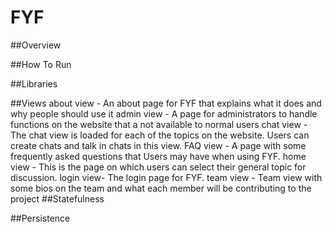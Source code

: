 # FYF

##Overview

##How To Run

##Libraries

##Views
about view - An about page for FYF that explains what it does and why people should use it
admin view - A page for administrators to handle functions on the website that a not available to normal users
chat view - The chat view is loaded for each of the topics on the website. Users can create chats and talk in chats in this view.
FAQ view - A page with some frequently asked questions that Users may have when using FYF.
home view - This is the page on which users can select their general topic for discussion.
login view- The login page for FYF.
team view - Team view with some bios on the team and what each member will be contributing to the project
##Statefulness

##Persistence

